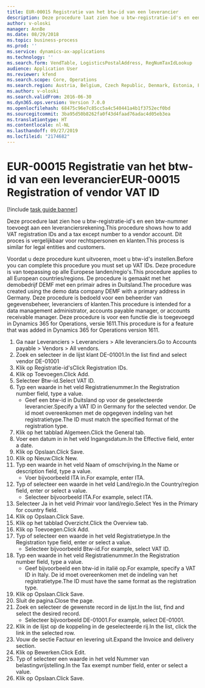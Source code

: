 ```yaml
---
title: EUR-00015 Registratie van het btw-id van een leverancier
description: Deze procedure laat zien hoe u btw-registratie-id's en een btw-nummer toevoegt aan een leveranciersrekening.
author: v-oloski
manager: AnnBe
ms.date: 08/29/2018
ms.topic: business-process
ms.prod: ''
ms.service: dynamics-ax-applications
ms.technology: ''
ms.search.form: VendTable, LogisticsPostalAddress, RegNumTaxIdLookup
audience: Application User
ms.reviewer: kfend
ms.search.scope: Core, Operations
ms.search.region: Austria, Belgium, Czech Republic, Denmark, Estonia, Finland, France, Germany, Hungary, Ireland, Italy, Latvia, Lithuania, Netherlands, Poland, Spain, Sweden, United Kingdom
ms.author: v-oloski
ms.search.validFrom: 2016-06-30
ms.dyn365.ops.version: Version 7.0.0
ms.openlocfilehash: 68475c96e7c85cc5a4c540441a4b1f3752ecf0bd
ms.sourcegitcommit: 3ba95d50b8262fa0f43d4faad76adac4d05eb3ea
ms.translationtype: HT
ms.contentlocale: nl-NL
ms.lasthandoff: 09/27/2019
ms.locfileid: "2174682"
---
```

# <a name="eur-00015-registration-of-vendor-vat-id"></a><span data-ttu-id="fbe62-103">EUR-00015 Registratie van het btw-id van een leverancier</span><span class="sxs-lookup"><span data-stu-id="fbe62-103">EUR-00015 Registration of vendor VAT ID</span></span>

[!include [task guide banner](../../includes/task-guide-banner.md)]

<span data-ttu-id="fbe62-104">Deze procedure laat zien hoe u btw-registratie-id's en een btw-nummer toevoegt aan een leveranciersrekening.</span><span class="sxs-lookup"><span data-stu-id="fbe62-104">This procedure shows how to add VAT registration IDs and a tax except number to a vendor account.</span></span> <span data-ttu-id="fbe62-105">Dit proces is vergelijkbaar voor rechtspersonen en klanten.</span><span class="sxs-lookup"><span data-stu-id="fbe62-105">This process is similar for legal entities and customers.</span></span> 

<span data-ttu-id="fbe62-106">Voordat u deze procedure kunt uitvoeren, moet u btw-id's instellen.</span><span class="sxs-lookup"><span data-stu-id="fbe62-106">Before you can complete this procedure you must set up VAT IDs.</span></span> <span data-ttu-id="fbe62-107">Deze procedure is van toepassing op alle Europese landen/regio's.</span><span class="sxs-lookup"><span data-stu-id="fbe62-107">This procedure applies to all European countries/regions.</span></span> <span data-ttu-id="fbe62-108">De procedure is gemaakt met het demobedrijf DEMF met een primair adres in Duitsland.</span><span class="sxs-lookup"><span data-stu-id="fbe62-108">The procedure was created using the demo data company DEMF with a primary address in Germany.</span></span> <span data-ttu-id="fbe62-109">Deze procedure is bedoeld voor een beheerder van gegevensbeheer, leveranciers of klanten.</span><span class="sxs-lookup"><span data-stu-id="fbe62-109">This procedure is intended for a data management administrator, accounts payable manager, or accounts receivable manager.</span></span> <span data-ttu-id="fbe62-110">Deze procedure is voor een functie die is toegevoegd in Dynamics 365 for Operations, versie 1611.</span><span class="sxs-lookup"><span data-stu-id="fbe62-110">This procedure is for a feature that was added in Dynamics 365 for Operations version 1611.</span></span>

1. <span data-ttu-id="fbe62-111">Ga naar Leveranciers > Leveranciers > Alle leveranciers.</span><span class="sxs-lookup"><span data-stu-id="fbe62-111">Go to Accounts payable > Vendors > All vendors.</span></span>
2. <span data-ttu-id="fbe62-112">Zoek en selecteer in de lijst klant DE-01001.</span><span class="sxs-lookup"><span data-stu-id="fbe62-112">In the list find and select vendor DE-01001</span></span>
3. <span data-ttu-id="fbe62-113">Klik op Registratie-id's</span><span class="sxs-lookup"><span data-stu-id="fbe62-113">Click Registration IDs.</span></span>
4. <span data-ttu-id="fbe62-114">Klik op Toevoegen.</span><span class="sxs-lookup"><span data-stu-id="fbe62-114">Click Add.</span></span>
5. <span data-ttu-id="fbe62-115">Selecteer Btw-id.</span><span class="sxs-lookup"><span data-stu-id="fbe62-115">Select VAT ID.</span></span>
6. <span data-ttu-id="fbe62-116">Typ een waarde in het veld Registratienummer.</span><span class="sxs-lookup"><span data-stu-id="fbe62-116">In the Registration number field, type a value.</span></span>
    * <span data-ttu-id="fbe62-117">Geef een btw-id in Duitsland op voor de geselecteerde leverancier.</span><span class="sxs-lookup"><span data-stu-id="fbe62-117">Specify a VAT ID in Germany for the selected vendor.</span></span> <span data-ttu-id="fbe62-118">De id moet overeenkomen met de opgegeven indeling van het registratietype.</span><span class="sxs-lookup"><span data-stu-id="fbe62-118">The ID must match the specified format of the registration type.</span></span>  
7. <span data-ttu-id="fbe62-119">Klik op het tabblad Algemeen.</span><span class="sxs-lookup"><span data-stu-id="fbe62-119">Click the General tab.</span></span>
8. <span data-ttu-id="fbe62-120">Voer een datum in in het veld Ingangsdatum.</span><span class="sxs-lookup"><span data-stu-id="fbe62-120">In the Effective field, enter a date.</span></span>
9. <span data-ttu-id="fbe62-121">Klik op Opslaan.</span><span class="sxs-lookup"><span data-stu-id="fbe62-121">Click Save.</span></span>
10. <span data-ttu-id="fbe62-122">Klik op Nieuw.</span><span class="sxs-lookup"><span data-stu-id="fbe62-122">Click New.</span></span>
11. <span data-ttu-id="fbe62-123">Typ een waarde in het veld Naam of omschrijving.</span><span class="sxs-lookup"><span data-stu-id="fbe62-123">In the Name or description field, type a value.</span></span>
    * <span data-ttu-id="fbe62-124">Voer bijvoorbeeld ITA in.</span><span class="sxs-lookup"><span data-stu-id="fbe62-124">For example, enter ITA.</span></span>  
12. <span data-ttu-id="fbe62-125">Typ of selecteer een waarde in het veld Land/regio.</span><span class="sxs-lookup"><span data-stu-id="fbe62-125">In the Country/region field, enter or select a value.</span></span>
    * <span data-ttu-id="fbe62-126">Selecteer bijvoorbeeld ITA.</span><span class="sxs-lookup"><span data-stu-id="fbe62-126">For example, select ITA.</span></span>  
13. <span data-ttu-id="fbe62-127">Selecteer Ja in het veld Primair voor land/regio.</span><span class="sxs-lookup"><span data-stu-id="fbe62-127">Select Yes in the Primary for country field.</span></span>
14. <span data-ttu-id="fbe62-128">Klik op Opslaan.</span><span class="sxs-lookup"><span data-stu-id="fbe62-128">Click Save.</span></span>
15. <span data-ttu-id="fbe62-129">Klik op het tabblad Overzicht.</span><span class="sxs-lookup"><span data-stu-id="fbe62-129">Click the Overview tab.</span></span>
16. <span data-ttu-id="fbe62-130">Klik op Toevoegen.</span><span class="sxs-lookup"><span data-stu-id="fbe62-130">Click Add.</span></span>
17. <span data-ttu-id="fbe62-131">Typ of selecteer een waarde in het veld Registratietype.</span><span class="sxs-lookup"><span data-stu-id="fbe62-131">In the Registration type field, enter or select a value.</span></span>
    * <span data-ttu-id="fbe62-132">Selecteer bijvoorbeeld Btw-id.</span><span class="sxs-lookup"><span data-stu-id="fbe62-132">For example, select VAT ID.</span></span>  
18. <span data-ttu-id="fbe62-133">Typ een waarde in het veld Registratienummer.</span><span class="sxs-lookup"><span data-stu-id="fbe62-133">In the Registration number field, type a value.</span></span>
    * <span data-ttu-id="fbe62-134">Geef bijvoorbeeld een btw-id in italië op.</span><span class="sxs-lookup"><span data-stu-id="fbe62-134">For example, specify a VAT ID in Italy.</span></span>  <span data-ttu-id="fbe62-135">De id moet overeenkomen met de indeling van het registratietype.</span><span class="sxs-lookup"><span data-stu-id="fbe62-135">The ID must have the same format as the registration type.</span></span>  
19. <span data-ttu-id="fbe62-136">Klik op Opslaan.</span><span class="sxs-lookup"><span data-stu-id="fbe62-136">Click Save.</span></span>
20. <span data-ttu-id="fbe62-137">Sluit de pagina.</span><span class="sxs-lookup"><span data-stu-id="fbe62-137">Close the page.</span></span>
21. <span data-ttu-id="fbe62-138">Zoek en selecteer de gewenste record in de lijst.</span><span class="sxs-lookup"><span data-stu-id="fbe62-138">In the list, find and select the desired record.</span></span>
    * <span data-ttu-id="fbe62-139">Selecteer bijvoorbeeld DE-01001.</span><span class="sxs-lookup"><span data-stu-id="fbe62-139">For example, select DE-01001.</span></span>  
22. <span data-ttu-id="fbe62-140">Klik in de lijst op de koppeling in de geselecteerde rij.</span><span class="sxs-lookup"><span data-stu-id="fbe62-140">In the list, click the link in the selected row.</span></span>
23. <span data-ttu-id="fbe62-141">Vouw de sectie Factuur en levering uit.</span><span class="sxs-lookup"><span data-stu-id="fbe62-141">Expand the Invoice and delivery section.</span></span>
24. <span data-ttu-id="fbe62-142">Klik op Bewerken.</span><span class="sxs-lookup"><span data-stu-id="fbe62-142">Click Edit.</span></span>
25. <span data-ttu-id="fbe62-143">Typ of selecteer een waarde in het veld Nummer van belastingvrijstelling.</span><span class="sxs-lookup"><span data-stu-id="fbe62-143">In the Tax exempt number field, enter or select a value.</span></span>
26. <span data-ttu-id="fbe62-144">Klik op Opslaan.</span><span class="sxs-lookup"><span data-stu-id="fbe62-144">Click Save.</span></span>

